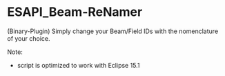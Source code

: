 # ESAPI_Beam-ReNamer
(Binary-Plugin)
Simply change your Beam/Field IDs with the nomenclature of your choice.

Note:
- script is optimized to work with Eclipse 15.1
